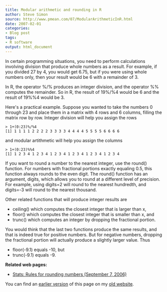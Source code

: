 ```yaml
---
title: Modular arithmetic and rounding in R
author: Steve Simon
source: http://www.pmean.com/07/ModularArithmeticInR.html
date: 2007-02-01
categories:
- Blog post
tags:
- R software
output: html_document
---
```


In certain programming situations, you need to perform calculations involving division that produce whole numbers as a result. For example, if you divided 27 by 4, you would get 6.75, but if you were using whole numbers only, then your result would be 6 with a remainder of 3.

In R, the operator %/% produces an integer division, and the operator %% computes the remainder. So in R, the result of 19%/%4 would be 6 and the result of 19%%4 would be 3.

Here's a practical example. Suppose you wanted to take the numbers 0 through 23 and place them in a matrix with 4 rows and 6 columns, filling the matrix row by row. Integer division will help you assign the rows

```{}
> 1+(0:23)%/%4
[1] 1 1 1 1 2 2 2 2 3 3 3 3 4 4 4 4 5 5 5 5 6 6 6 6
```

and modular artithmetic will help you assign the columns

```{}
> 1+(0:23)%%4
[1] 1 2 3 4 1 2 3 4 1 2 3 4 1 2 3 4 1 2 3 4 1 2 3 4
```

If you want to round a number to the nearest integer, use the round() function. For numbers with fractional portions exactly equaling 0.5, this function always rounds to the even digit. The round() function has an argument, digits, which allows you to round at a different level of precision. For example, using digits=2 will round to the nearest hundredth, and digits=-3 will round to the nearest thousand.

Other related functions that will produce integer results are

+ ceiling() which computes the closest integer that is larger than x,
+ floor() which computes the closest integer that is smaller than x, and
+ trunc() which computes an integer by dropping the fractional portion.

You would think that the last two functions produce the same results, and that is indeed true for positive numbers. But for negative numbers, dropping the fractional portion will actually produce a slightly larger value. Thus

+ floor(-9.1) equals -10, but
+ trunc(-9.1) equals -9.

**Related web pages:**

+ [Stats: Rules for rounding numbers (September 7, 2006)][sim3]

You can find an [earlier version][sim1] of this page on my [old website][sim2].

[sim1]: http://www.pmean.com/07/ModularArithmeticInR.html
[sim2]: http://www.pmean.com
[sim3]: http://www.pmean.com/weblog2006/RoundingNumbers.asp
